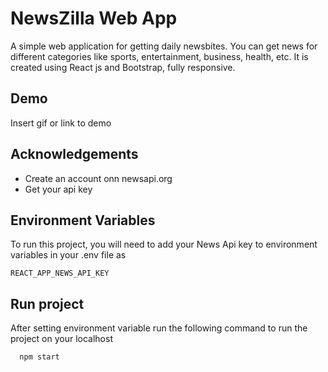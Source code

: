 
# NewsZilla Web App

A simple web application for getting daily newsbites.
You can get news for different categories like sports, entertainment,
business, health, etc. It is created using React js and Bootstrap,
fully responsive.



## Demo

Insert gif or link to demo


## Acknowledgements

 - Create an account onn newsapi.org
 - Get your api key


## Environment Variables

To run this project, you will need to add your News Api key to environment variables in your .env file as

`REACT_APP_NEWS_API_KEY`



## Run project

After setting environment variable run the following command to
run the project on your localhost

```bash
  npm start
```
